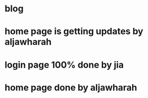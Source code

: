 # blog
# home page is getting updates by aljawharah
# login page 100% done by jia
# home page done by aljawharah